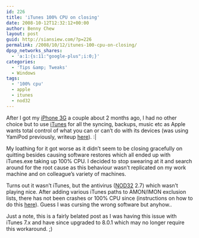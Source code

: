 ```yaml
---
id: 226
title: 'iTunes 100% CPU on closing'
date: 2008-10-12T12:32:12+00:00
author: Benny Chew
layout: post
guid: http://siansiew.com/?p=226
permalink: /2008/10/12/itunes-100-cpu-on-closing/
dpsp_networks_shares:
  - 'a:1:{s:11:"google-plus";i:0;}'
categories:
  - 'Tips &amp; Tweaks'
  - Windows
tags:
  - '100% cpu'
  - apple
  - itunes
  - nod32
---
```

After I got my <a href="http://www.apple.com/iphone/" target="_blank">iPhone 3G</a> a couple about 2 months ago, I had no other choice but to use <a href="http://www.apple.com/itunes/" target="_blank">iTunes</a> for all the syncing, backups, music etc as Apple wants total control of what you can or can&#8217;t do with its devices (was using YamiPod previously, writeup <a href="http://spherebox.com/2007/07/09/yamipod-yet-another-ipod-manager/" target="_blank">here</a>). :|

My loathing for it got worse as it didn&#8217;t seem to be closing gracefully on quitting besides causing software restores which all ended up with iTunes.exe taking up 100% CPU. I decided to stop swearing at it and search around for the root cause as this behaviour wasn&#8217;t replicated on my work machine and on colleague&#8217;s variety of machines.

Turns out it wasn&#8217;t iTunes, but the antivirus (<a href="http://www.eset.com/" target="_blank">NOD32</a> 2.7) which wasn&#8217;t playing nice. After adding various iTunes paths to AMON/IMON exclusion lists, there has not been crashes or 100% CPU since (instructions on how to do this <a href="http://training.eset.com/kb/index.php?option=com_kb&Itemid=29&page=articles&articleid=760" target="_blank">here</a>). Guess I was cursing the wrong software but anyhow..

Just a note, this is a fairly belated post as I was having this issue with iTunes 7.x and have since upgraded to 8.0.1 which may no longer require this workaround. ;)